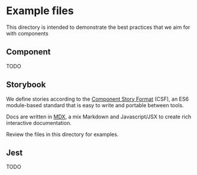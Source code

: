 # Example files

This directory is intended to demonstrate the best practices that we aim for with components

## Component

TODO

## Storybook

We define stories according to the [Component Story Format](https://storybook.js.org/docs/react/api/csf) (CSF), an ES6 module-based standard that is easy to write and portable between tools.

Docs are written in [MDX](https://storybook.js.org/docs/react/writing-docs/mdx), a mix Markdown and Javascript/JSX to create rich interactive documentation.

Review the files in this directory for examples.

## Jest

TODO
